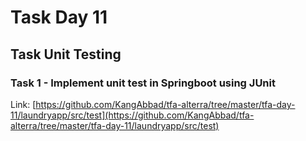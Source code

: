 # Task Day 11

## Task Unit Testing

### Task 1 - Implement unit test in Springboot using JUnit

Link: [https://github.com/KangAbbad/tfa-alterra/tree/master/tfa-day-11/laundryapp/src/test](https://github.com/KangAbbad/tfa-alterra/tree/master/tfa-day-11/laundryapp/src/test)
